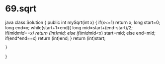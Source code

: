 # 69.sqrt
java
class Solution {
    public int mySqrt(int x) {
        if(x<=1) return x;
     long start=0;
        long end=x;
        while(start+1<end){
            long mid=start+(end-start)/2;
            if(mid*mid==x) return (int)mid;
            else if(mid*mid<x) start=mid;
            else end=mid;
            if(end*end==x) return (int)end;
        }
        return (int)start;
         
    }
}
